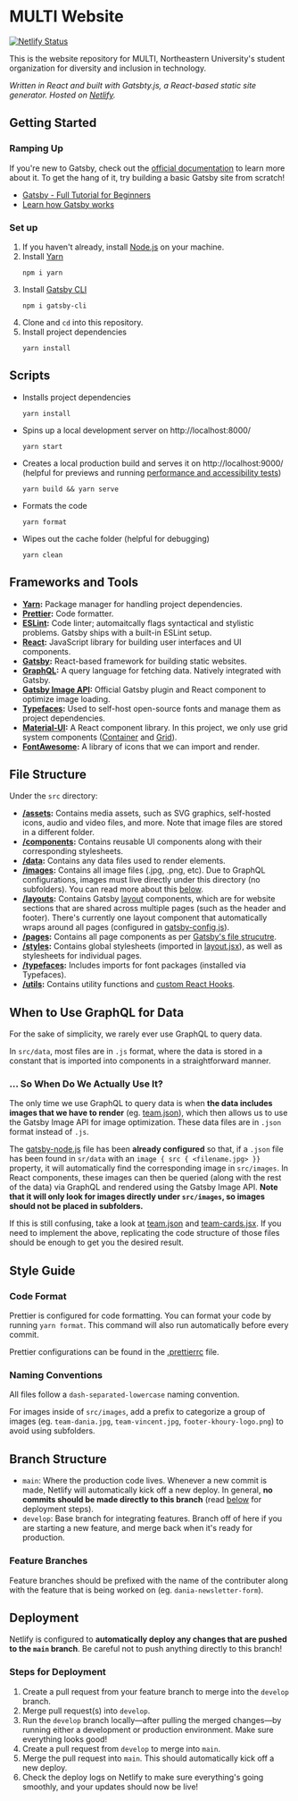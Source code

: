 # MULTI Website

[![Netlify Status](https://api.netlify.com/api/v1/badges/a28e6d08-5803-4a68-907d-ff83d01cde90/deploy-status)](https://app.netlify.com/sites/numulti/deploys)

This is the website repository for MULTI, Northeastern University's student organization for diversity and inclusion in technology.

_Written in React and built with Gatsbty.js, a React-based static site generator. Hosted on [Netlify](https://netlify.com/)._

## Getting Started

### Ramping Up

If you're new to Gatsby, check out the [official documentation](https://www.gatsbyjs.com/docs/) to learn more about it. To get the hang of it, try building a basic Gatsby site from scratch!

- [Gatsby - Full Tutorial for Beginners](https://www.youtube.com/watch?v=mHFAM0CXviE)
- [Learn how Gatsby works](https://www.gatsbyjs.org/tutorial/)

### Set up

1.  If you haven't already, install [Node.js](https://nodejs.org/en/download/) on your machine.
2.  Install [Yarn](https://yarnpkg.com/)
    ```
    npm i yarn
    ```
3.  Install [Gatsby CLI](https://www.gatsbyjs.com/docs/reference/gatsby-cli/)
    ```
    npm i gatsby-cli
    ```
4.  Clone and `cd` into this repository.
5.  Install project dependencies
    ```
    yarn install
    ```

## Scripts

- Installs project dependencies
  ```
  yarn install
  ```
- Spins up a local development server on http://localhost:8000/
  ```
  yarn start
  ```
- Creates a local production build and serves it on http://localhost:9000/ (helpful for previews and running [performance and accessibility tests](https://developers.google.com/web/tools/lighthouse))
  ```
  yarn build && yarn serve
  ```
- Formats the code
  ```
  yarn format
  ```
- Wipes out the cache folder (helpful for debugging)
  ```
  yarn clean
  ```

## Frameworks and Tools

- **[Yarn](https://yarnpkg.com/):** Package manager for handling project dependencies.
- **[Prettier](https://prettier.io/):** Code formatter.
- **[ESLint](https://www.gatsbyjs.com/docs/how-to/custom-configuration/eslint/):** Code linter; automaitcally flags syntactical and stylistic problems. Gatsby ships with a built-in ESLint setup.
- **[React](https://reactjs.org/):** JavaScript library for building user interfaces and UI components.
- **[Gatsby](https://www.gatsbyjs.com/):** React-based framework for building static websites.
- **[GraphQL](https://www.gatsbyjs.com/docs/conceptual/graphql-concepts/):** A query language for fetching data. Natively integrated with Gatsby.
- **[Gatsby Image API](https://www.gatsbyjs.com/docs/reference/built-in-components/gatsby-image/):** Official Gatsby plugin and React component to optimize image loading.
- **[Typefaces](https://github.com/KyleAMathews/typefaces):** Used to self-host open-source fonts and manage them as project dependencies.
- **[Material-UI](https://material-ui.com/):** A React component library. In this project, we only use grid system components ([Container](https://material-ui.com/components/container/) and [Grid](https://material-ui.com/components/grid/)).
- **[FontAwesome](https://fontawesome.com/how-to-use/on-the-web/using-with/react):** A library of icons that we can import and render.

## File Structure

Under the `src` directory:

- **[/assets](src/assets):** Contains media assets, such as SVG graphics, self-hosted icons, audio and video files, and more. Note that image files are stored in a different folder.
- **[/components](src/components):** Contains reusable UI components along with their corresponding stylesheets.
- **[/data](src/data):** Contains any data files used to render elements.
- **[/images](src/images):** Contains all image files (.jpg, .png, etc). Due to GraphQL configurations, images must live directly under this directory (no subfolders). You can read more about this [below](#when-to-use-graphql-for-data).
- **[/layouts](src/layouts):** Contains Gatsby [layout](https://www.gatsbyjs.com/docs/how-to/routing/layout-components/) components, which are for website sections that are shared across multiple pages (such as the header and footer). There's currently one layout component that automatically wraps around all pages (configured in [gatsby-config.js](gatsby-config.js)).
- **[/pages](src/pages):** Contains all page components as per [Gatsby's file strucutre](https://reactjs.org/docs/hooks-custom.html).
- **[/styles](src/styles):** Contains global stylesheets (imported in [layout.jsx](src/layouts/layout.jsx)), as well as stylesheets for individual pages.
- **[/typefaces](src/typefaces):** Includes imports for font packages (installed via Typefaces).
- **[/utils](src/utils):** Contains utility functions and [custom React Hooks](https://reactjs.org/docs/hooks-custom.html).

## When to Use GraphQL for Data

For the sake of simplicity, we rarely ever use GraphQL to query data.

In `src/data`, most files are in `.js` format, where the data is stored in a constant that is imported into components in a straightforward manner.

### ... So When Do We Actually Use It?

The only time we use GraphQL to query data is when **the data includes images that we have to render** (eg. [team.json](src/data/team.json)), which then allows us to use the Gatsby Image API for image optimization. These data files are in `.json` format instead of `.js`.

The [gatsby-node.js](gatsby-node.js) file has been **already configured** so that, if a `.json` file has been found in `sr/data` with an `image { src { <filename.jpg> }}` property, it will automatically find the corresponding image in `src/images`. In React components, these images can then be queried (along with the rest of the data) via GraphQL and rendered using the Gatsby Image API. **Note that it will only look for images directly under `src/images`, so images should not be placed in subfolders.**

If this is still confusing, take a look at [team.json](src/data/team.json) and [team-cards.jsx](src/components/team-cards/team-cards.jsx). If you need to implement the above, replicating the code structure of those files should be enough to get you the desired result.

## Style Guide

### Code Format

Prettier is configured for code formatting. You can format your code by running `yarn format`. This command will also run automatically before every commit.

Prettier configurations can be found in the [.prettierrc](.prettierrc) file.

### Naming Conventions

All files follow a `dash-separated-lowercase` naming convention.

For images inside of `src/images`, add a prefix to categorize a group of images (eg. `team-dania.jpg`, `team-vincent.jpg`, `footer-khoury-logo.png`) to avoid using subfolders.

## Branch Structure

- `main`: Where the production code lives. Whenever a new commit is made, Netlify will automatically kick off a new deploy. In general, **no commits should be made directly to this branch** (read [below](#steps-for-deployment) for deployment steps).
- `develop`: Base branch for integrating features. Branch off of here if you are starting a new feature, and merge back when it's ready for production.

### Feature Branches

Feature branches should be prefixed with the name of the contributer along with the feature that is being worked on (eg. `dania-newsletter-form`).

## Deployment

Netlify is configured to **automatically deploy any changes that are pushed to the `main` branch**. Be careful not to push anything directly to this branch!

### Steps for Deployment

1. Create a pull request from your feature branch to merge into the `develop` branch.
2. Merge pull request(s) into `develop`.
3. Run the `develop` branch locally—after pulling the merged changes—by running either a development or production environment. Make sure everything looks good!
4. Create a pull request from `develop` to merge into `main`.
5. Merge the pull request into `main`. This should automatically kick off a new deploy.
6. Check the deploy logs on Netlify to make sure everything's going smoothly, and your updates should now be live!
